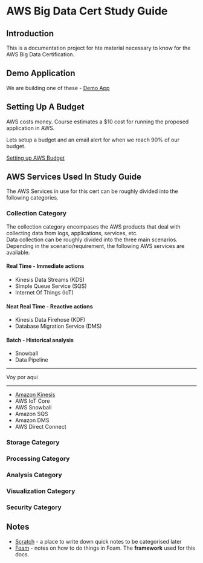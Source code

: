 # AWS Big Data Cert Study Guide

## Introduction

This is a documentation project for hte material necessary to know for the AWS Big Data Certification.

## Demo Application

We are building one of these - [Demo App](demo_app_for_class.md)

## Setting Up A Budget

AWS costs money.  Course estimates a $10 cost for running the proposed application in AWS.

Lets setup a budget and an email alert for when we reach 90% of our budget.

[Setting up AWS Budget](https://console.aws.amazon.com/billing/home?region=us-east-1#/budgets)

## AWS Services Used In Study Guide

The AWS Services in use for this cert can be roughly divided into the following categories.

### Collection Category

The collection category encompases the AWS products that deal with collecting data from logs, applications, services, etc.  
Data collection can be roughly divided into the three main scenarios.  Depending in the scenario/requirement, the following AWS services are available.

#### Real Time - Immediate actions

* Kinesis Data Streams (KDS)
* Simple Queue Service (SQS)
* Internet Of Things (IoT)

#### Neat Real Time - Reactive actions

* Kinesis Data Firehose (KDF)
* Database Migration Service (DMS)

#### Batch - Historical analysis

* Snowball
* Data Pipeline

---

Voy por aqui

---

* [Amazon Kinesis](amazon_kinesis.md)
* AWS IoT Core
* AWS Snowball
* Amazon SQS
* Amazon DMS
* AWS Direct Connect

### Storage Category

### Processing Category

### Analysis Category

### Visualization Category

### Security Category

## Notes

* [Scratch](scratch.md) - a place to write down quick notes to be categorised later
* [Foam](https://foambubble.github.io/foam/recipes) - notes on how to do things in Foam.  The **framework** used for this docs.
